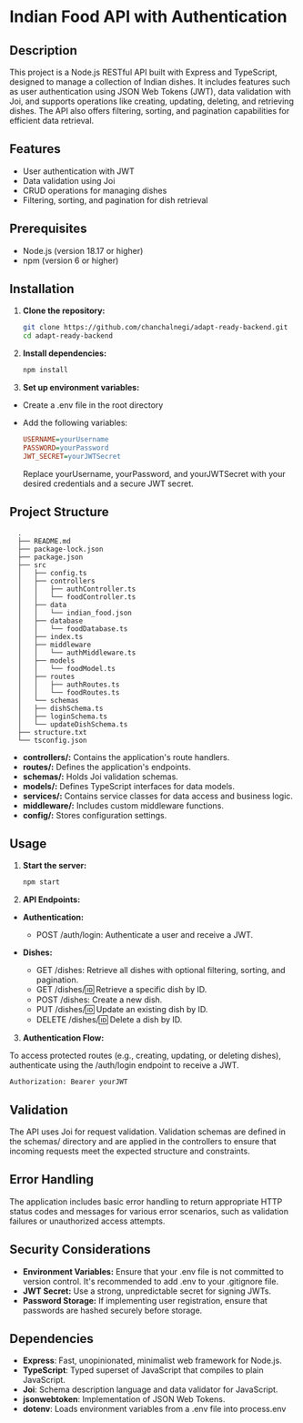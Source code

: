 # Indian Food API with Authentication

## Description

This project is a Node.js RESTful API built with Express and TypeScript, designed to manage a collection of Indian dishes. It includes features such as user authentication using JSON Web Tokens (JWT), data validation with Joi, and supports operations like creating, updating, deleting, and retrieving dishes. The API also offers filtering, sorting, and pagination capabilities for efficient data retrieval.

## Features

- User authentication with JWT
- Data validation using Joi
- CRUD operations for managing dishes
- Filtering, sorting, and pagination for dish retrieval

## Prerequisites

- Node.js (version 18.17 or higher)
- npm (version 6 or higher)

## Installation

1. **Clone the repository:**

   ```bash
   git clone https://github.com/chanchalnegi/adapt-ready-backend.git
   cd adapt-ready-backend
   ```

2. **Install dependencies:**

   ```bash
   npm install
   ```

3. **Set up environment variables:**

- Create a .env file in the root directory
- Add the following variables:

  ```ini
  USERNAME=yourUsername
  PASSWORD=yourPassword
  JWT_SECRET=yourJWTSecret
  ```

  Replace yourUsername, yourPassword, and yourJWTSecret with your desired credentials and a secure JWT secret.

## Project Structure

```plsql
  .
  ├── README.md
  ├── package-lock.json
  ├── package.json
  ├── src
  │   ├── config.ts
  │   ├── controllers
  │   │   ├── authController.ts
  │   │   └── foodController.ts
  │   ├── data
  │   │   └── indian_food.json
  │   ├── database
  │   │   └── foodDatabase.ts
  │   ├── index.ts
  │   ├── middleware
  │   │   └── authMiddleware.ts
  │   ├── models
  │   │   └── foodModel.ts
  │   ├── routes
  │   │   ├── authRoutes.ts
  │   │   └── foodRoutes.ts
  │   └── schemas
  │   ├── dishSchema.ts
  │   ├── loginSchema.ts
  │   └── updateDishSchema.ts
  ├── structure.txt
  └── tsconfig.json
```

- **controllers/:** Contains the application's route handlers.
- **routes/:** Defines the application's endpoints.
- **schemas/:** Holds Joi validation schemas.
- **models/:** Defines TypeScript interfaces for data models.
- **services/:** Contains service classes for data access and business logic.
- **middleware/:** Includes custom middleware functions.
- **config/:** Stores configuration settings.

## Usage

1. **Start the server:**

   ```bash
   npm start
   ```

2. **API Endpoints:**

- **Authentication:**

  - POST /auth/login: Authenticate a user and receive a JWT.

- **Dishes:**
  - GET /dishes: Retrieve all dishes with optional filtering, sorting, and pagination.
  - GET /dishes/:id: Retrieve a specific dish by ID.
  - POST /dishes: Create a new dish.
  - PUT /dishes/:id: Update an existing dish by ID.
  - DELETE /dishes/:id: Delete a dish by ID.

3. **Authentication Flow:**

To access protected routes (e.g., creating, updating, or deleting dishes), authenticate using the /auth/login endpoint to receive a JWT.

```http
Authorization: Bearer yourJWT
```

## Validation

The API uses Joi for request validation. Validation schemas are defined in the schemas/ directory and are applied in the controllers to ensure that incoming requests meet the expected structure and constraints.

## Error Handling

The application includes basic error handling to return appropriate HTTP status codes and messages for various error scenarios, such as validation failures or unauthorized access attempts.

## Security Considerations

- **Environment Variables:** Ensure that your .env file is not committed to version control. It's recommended to add .env to your .gitignore file.
- **JWT Secret:** Use a strong, unpredictable secret for signing JWTs.
- **Password Storage:** If implementing user registration, ensure that passwords are hashed securely before storage.

## Dependencies

- **Express**: Fast, unopinionated, minimalist web framework for Node.js.
- **TypeScript**: Typed superset of JavaScript that compiles to plain JavaScript.
- **Joi**: Schema description language and data validator for JavaScript.
- **jsonwebtoken**: Implementation of JSON Web Tokens.
- **dotenv**: Loads environment variables from a .env file into process.env
